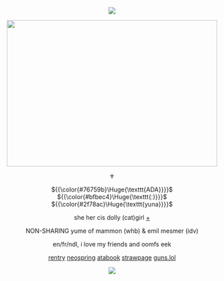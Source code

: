 &nbsp;
<div align="center">

![](https://komarev.com/ghpvc/?username=moidix&label=🗝&color=01105c&abbreviated=true)

<img src="https://i.postimg.cc/VkW4kpZb/400px-Moi-dix-Mois-DIXANADU.jpg)" width="490" height="340">

♰

${{\color{#76759b}\Huge{\texttt{ADA}}}}$ ${{\color{#bfbec4}\Huge{\texttt{ː}}}}$ ${{\color{#2f78ac}\Huge{\texttt{yuna}}}}$

she her cis dolly (cat)girl [+](https://pronouns.cc/@adelaide)

NON-SHARING yume of mammon (whb) & emil mesmer (idv)

en/fr/ndl, i love my friends and oomfs eek

[rentry](https://rentry.co/wrecked) [neospring](https://neospring.org/@gurohime) [atabook](https://wxs.atabook.org) [strawpage](https://mdma.straw.page) [guns.lol](https://guns.lol/lesbian)
 
![](https://spotify-github-profile.kittinanx.com/api/view.svg?uid=314mkicxlkkdu2xbfq5sn4qlspni&cover_image=true&theme=natemoo-re&show_offline=true&background_color=121212&interchange=false&bar_color=1448c2&bar_color_cover=false)
<div>
